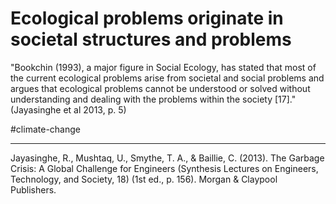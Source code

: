 # Ecological problems originate in societal structures and problems

"Bookchin (1993), a major figure in Social Ecology, has stated that most of the current ecological problems arise from societal and social problems and argues that ecological problems cannot be understood or solved without understanding and dealing with the problems within the society [17]." (Jayasinghe et al 2013, p. 5)

#climate-change 
________
Jayasinghe, R., Mushtaq, U., Smythe, T. A., & Baillie, C. (2013). The Garbage Crisis: A Global Challenge for Engineers (Synthesis Lectures on Engineers, Technology, and Society, 18) (1st ed., p. 156). Morgan & Claypool Publishers.